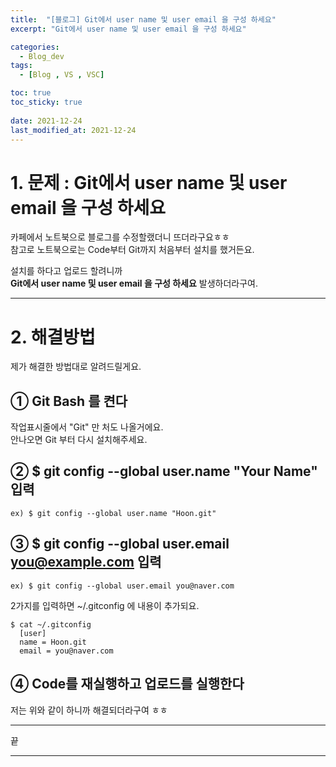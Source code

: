 ```yaml
---
title:  "[블로그] Git에서 user name 및 user email 을 구성 하세요"
excerpt: "Git에서 user name 및 user email 을 구성 하세요"

categories:
  - Blog_dev
tags:
  - [Blog , VS , VSC]

toc: true
toc_sticky: true
 
date: 2021-12-24
last_modified_at: 2021-12-24
---
```


# 1. 문제 : Git에서 user name 및 user email 을 구성 하세요

카페에서 노트북으로 블로그를 수정할랬더니 뜨더라구요ㅎㅎ  
참고로 노트북으로는 Code부터 Git까지 처음부터 설치를 했거든요.  
  
설치를 하다고 업로드 할려니까  
**Git에서 user name 및 user email 을 구성 하세요** 발생하더라구여.

---

# 2. 해결방법

제가 해결한 방법대로 알려드릴게요.  

## ① Git Bash 를 켠다

작업표시줄에서 "Git" 만 처도 나올거에요.  
안나오면 Git 부터 다시 설치해주세요.  

## ② $ git config --global user.name "Your Name" 입력

```
ex) $ git config --global user.name "Hoon.git"  
```  

## ③ $ git config --global user.email you@example.com 입력

```
ex) $ git config --global user.email you@naver.com 
```  
 
  2가지를 입력하면 ~/.gitconfig 에 내용이 추가되요.  

  ```
  $ cat ~/.gitconfig
    [user]
    name = Hoon.git
    email = you@naver.com
  ```

## ④ Code를 재실행하고 업로드를 실행한다

저는 위와 같이 하니까 해결되더라구여 ㅎㅎ  

---

끝

---


